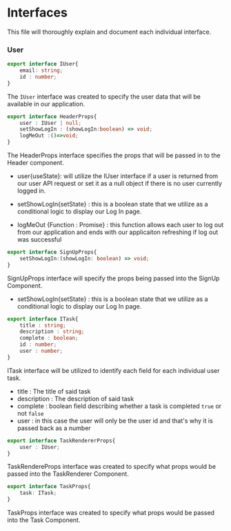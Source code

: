 # Interfaces
This file will thoroughly explain and document each individual interface.

### User
```typescript
export interface IUser{
    email: string;
    id : number;
} 
```
The `IUser` interface was created to specify the user data that will be available in our application.

```typescript
export interface HeaderProps{
    user : IUser | null;
    setShowLogIn : (showLogIn:boolean) => void;
    logMeOut :()=>void;
}
```
The HeaderProps interface specifies the props that will be passed in to the Header component.
- user{useState}: will utilize the IUser interface if a user is returned from our user API request or set it as a null object if there is no user currently logged in.

- setShowLogIn{setState} : this is a boolean state that we utilize as a conditional logic to display our Log In page.

- logMeOut {Function : Promise} : this function allows each user to log out from our application and ends with our applicaiton refreshing if log out was successful

```typescript
export interface SignUpProps{
    setShowLogIn:(showLogIn: boolean) => void;
}
```
SignUpProps interface will specify the props being passed into the SignUp Component.

- setShowLogIn{setState} : this is a boolean state that we utilize as a conditional logic to display our Log In page.

```typescript
export interface ITask{
    title : string;
    description : string;
    complete : boolean;
    id : number;
    user : number;
}
```
ITask interface will be utilized to identify each field for each individual user task.
- title : The title of said task
- description : The description of said task
- complete : boolean field describing whether a task is completed `true` or not `false`
- user : in this case the user will only be the user id and that's why it is passed back as a number

```typescript
export interface TaskRendererProps{
    user : IUser;
}
```
TaskRendereProps interface was created to specify what props would be passed into the TaskRenderer Component.

```typescript
export interface TaskProps{
    task: ITask;
}
```
TaskProps interface was created to specify what props would be passed into the Task Component.